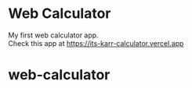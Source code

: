 # Web Calculator

My first web calculator app. <br>
Check this app at https://its-karr-calculator.vercel.app
# web-calculator
